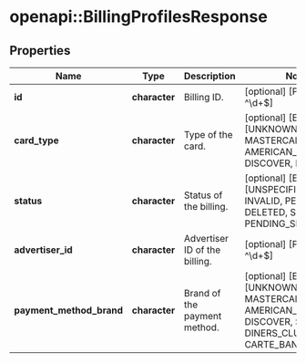 # openapi::BillingProfilesResponse


## Properties
Name | Type | Description | Notes
------------ | ------------- | ------------- | -------------
**id** | **character** | Billing ID. | [optional] [Pattern: ^\\d+$] 
**card_type** | **character** | Type of the card. | [optional] [Enum: [UNKNOWN, VISA, MASTERCARD, AMERICAN_EXPRESS, DISCOVER, ELO]] 
**status** | **character** | Status of the billing. | [optional] [Enum: [UNSPECIFIED, VALID, INVALID, PENDING, DELETED, SECONDARY, PENDING_SECONDARY]] 
**advertiser_id** | **character** | Advertiser ID of the billing. | [optional] [Pattern: ^\\d+$] 
**payment_method_brand** | **character** | Brand of the payment method. | [optional] [Enum: [UNKNOWN, VISA, MASTERCARD, AMERICAN_EXPRESS, DISCOVER, SOFORT, DINERS_CLUB, ELO, CARTE_BANCAIRE]] 


